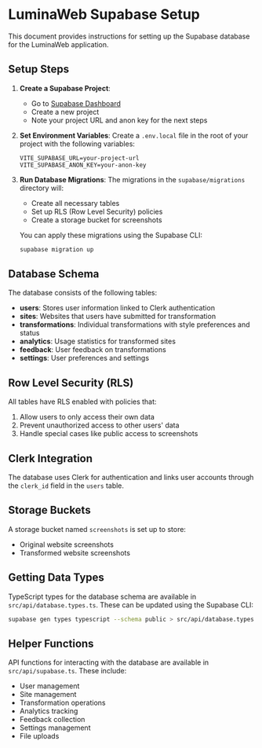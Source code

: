 # LuminaWeb Supabase Setup

This document provides instructions for setting up the Supabase database for the LuminaWeb application.

## Setup Steps

1. **Create a Supabase Project**:
   - Go to [Supabase Dashboard](https://app.supabase.io/)
   - Create a new project
   - Note your project URL and anon key for the next steps

2. **Set Environment Variables**:
   Create a `.env.local` file in the root of your project with the following variables:
   ```
   VITE_SUPABASE_URL=your-project-url
   VITE_SUPABASE_ANON_KEY=your-anon-key
   ```

3. **Run Database Migrations**:
   The migrations in the `supabase/migrations` directory will:
   - Create all necessary tables
   - Set up RLS (Row Level Security) policies
   - Create a storage bucket for screenshots

   You can apply these migrations using the Supabase CLI:
   ```bash
   supabase migration up
   ```

## Database Schema

The database consists of the following tables:

- **users**: Stores user information linked to Clerk authentication
- **sites**: Websites that users have submitted for transformation
- **transformations**: Individual transformations with style preferences and status
- **analytics**: Usage statistics for transformed sites
- **feedback**: User feedback on transformations
- **settings**: User preferences and settings

## Row Level Security (RLS)

All tables have RLS enabled with policies that:

1. Allow users to only access their own data
2. Prevent unauthorized access to other users' data
3. Handle special cases like public access to screenshots

## Clerk Integration

The database uses Clerk for authentication and links user accounts through the `clerk_id` field in the `users` table.

## Storage Buckets

A storage bucket named `screenshots` is set up to store:
- Original website screenshots
- Transformed website screenshots

## Getting Data Types

TypeScript types for the database schema are available in `src/api/database.types.ts`. These can be updated using the Supabase CLI:

```bash
supabase gen types typescript --schema public > src/api/database.types.ts
```

## Helper Functions

API functions for interacting with the database are available in `src/api/supabase.ts`. These include:

- User management
- Site management
- Transformation operations
- Analytics tracking
- Feedback collection
- Settings management
- File uploads 